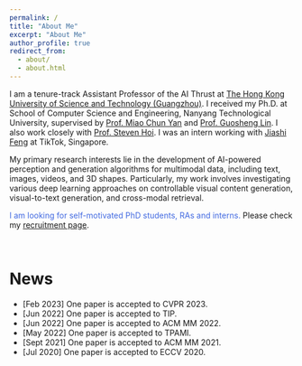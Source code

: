 ```yaml
---
permalink: /
title: "About Me"
excerpt: "About Me"
author_profile: true
redirect_from: 
  - about/
  - about.html
---
```


I am a tenure-track Assistant Professor of the AI Thrust at [The Hong Kong University of Science and Technology (Guangzhou)](https://hkust-gz.edu.cn/). I received my Ph.D. at School of Computer Science and Engineering, Nanyang Technological University, supervised by [Prof. Miao Chun Yan](https://dr.ntu.edu.sg/cris/rp/rp00084) and [Prof. Guosheng Lin](https://guosheng.github.io). I also work closely with [Prof. Steven Hoi](https://sites.google.com/view/stevenhoi/home). I was an intern working with [Jiashi Feng](https://sites.google.com/site/jshfeng/home) at TikTok, Singapore.

My primary research interests lie in the development of AI-powered perception and generation algorithms for multimodal data, including text, images, videos, and 3D shapes. Particularly, my work involves investigating various deep learning approaches on controllable visual content generation, visual-to-text generation, and cross-modal retrieval.

<font color=RoyalBlue>I am looking for self-motivated PhD students, RAs and interns.</font> Please check my [recruitment page](https://wanghao.tech/recruitment/).


<br />


News
======

* [Feb 2023] One paper is accepted to CVPR 2023.
* [Jun 2022] One paper is accepted to TIP.
* [Jun 2022] One paper is accepted to ACM MM 2022.
* [May 2022] One paper is accepted to TPAMI.
* [Sept 2021] One paper is accepted to ACM MM 2021.
* [Jul 2020] One paper is accepted to ECCV 2020.